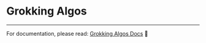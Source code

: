 # Grokking Algos

---

For documentation, please read: [Grokking Algos Docs](https://bashhack.github.io/grokking_algos/grokking_algos/) 📖